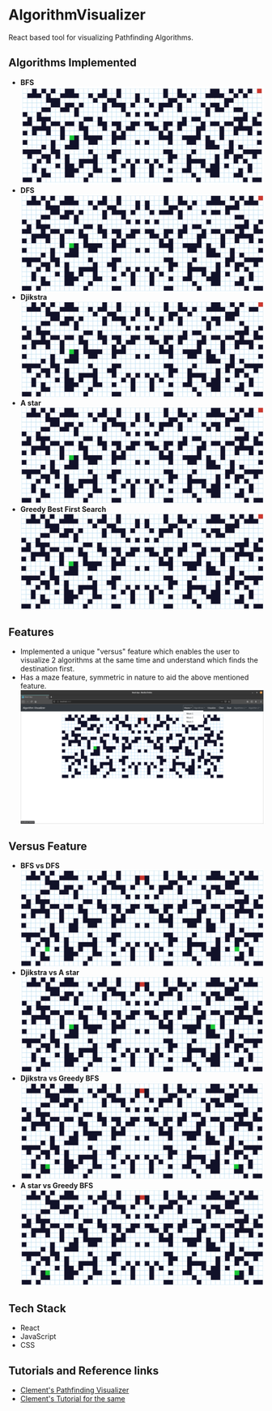 # AlgorithmVisualizer
React based tool for visualizing Pathfinding Algorithms. 

## Algorithms Implemented
* **BFS**
![BFS](Working/BFS.gif)
* **DFS**
![DFS](Working/DFS.gif)
* **Djikstra**
![Djikstra](Working/DJikstra.gif)
* **A star**
![A*](Working/Astar.gif)
* **Greedy Best First Search**
![Greedy BFS](Working/GBFS.gif)

## Features
* Implemented a unique "versus" feature which enables the user to visualize 2 algorithms at the same time and understand which finds the destination first.
* Has a maze feature, symmetric in nature to aid the above mentioned feature.
![Maze Feature](Working/MazeFeature.png)

## Versus Feature
* **BFS vs DFS**
![Demo](Working/BFSvsDFS.gif)
* **Djikstra vs A star**
![Demo](Working/DJvsAstar.gif)
* **Djikstra vs Greedy BFS**
![Demo](Working/DJvsGBFS.gif)
* **A star vs Greedy BFS**
![Demo](Working/AstarvsGBFS.gif)


## Tech Stack
* React
* JavaScript
* CSS

## Tutorials and Reference links
* [Clement's Pathfinding Visualizer](https://clementmihailescu.github.io/Pathfinding-Visualizer/)
* [Clement's Tutorial for the same](https://www.youtube.com/watch?v=msttfIHHkak)
